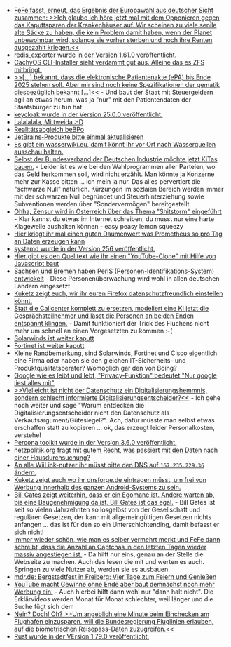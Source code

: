 * [FeFe fasst, erneut, das Ergebnis der Europawahl aus deutscher Sicht zusammen: >>Ich glaube ich höre jetzt mal mit dem Opponieren gegen das Kaputtsparen der Krankenhäuser auf. Wir scheinen zu viele senile alte Säcke zu haben, die kein Problem damit haben, wenn der Planet unbewohnbar wird, solange sie vorher sterben und noch ihre Renten ausgezahlt kriegen.<<](https://blog.fefe.de/?ts=989b17ce)
* [redis_exporter wurde in der Version 1.61.0 veröffentlicht.](https://github.com/oliver006/redis_exporter/releases/tag/v1.61.0)
* [CachyOS CLI-Installer sieht verdammt gut aus. Alleine das es ZFS mitbringt.](https://github.com/cachyos/new-cli-installer)
* [>>[...] bekannt, dass die elektronische Patientenakte (ePA) bis Ende 2025 stehen soll. Aber mir sind noch keine Spezifikationen der gematik diesbezüglich bekannt [...]<<](https://www.borncity.com/blog/2024/06/09/elektronische-patientenakte-das-ende-der-rztlichen-schweigepflicht/) - Und baut der Staat mit Steuergeldern agil an etwas herum, was ja "nur" mit den Patientendaten der Staatsbürger zu tun hat.
* [keycloak wurde in der Version 25.0.0 veröffentlicht.](https://github.com/keycloak/keycloak/releases/tag/25.0.0)
* [Lalalalala, Mittweida :-D](https://www.youtube.com/watch?v=W92GRRXOgRM)
* [Realitätsabgleich beBPo](https://blog.fefe.de/?ts=98983dab)
* [JetBrains-Produkte bitte einmal aktualisieren](https://www.bleepingcomputer.com/news/security/jetbrains-warns-of-intellij-ide-bug-exposing-github-access-tokens/)
* [Es gibt ein wasserwiki.eu, damit könnt ihr vor Ort nach Wasserquellen ausschau halten.](https://wasserwiki.eu/Quellenkarte/#50.84223,13.32918,17z)
* [Selbst der Bundesverband der Deutschen Industrie möchte jetzt KiTas bauen.](https://blog.fefe.de/?ts=98978958) - Leider ist es wie bei den Wahlprogrammen aller Parteien, wo das Geld herkommen soll, wird nicht erzählt. Man könnte ja Konzerne mehr zur Kasse bitten ... ich mein ja nur. Das alles pervertiert die "schwarze Null" natürlich. Kürzungen im sozlaien Bereich werden immer mit der schwarzen Null begründet und Steuerhinterziehung sowie Subventionen werden über "Sondervermögen" bereitgestellt.
* [Ohha, Zensur wird in Österreich über das Thema "Shitstorm" eingeführt](https://blog.fefe.de/?ts=9897f615) - Klar kannst du etwas im Internet schreiben, du musst nur eine harte Klagewelle aushalten können - easy peasy lemon squeezy
* [Hier kriegt ihr mal einen guten Daumenwert was Prometheus so pro Tag an Daten erzeugen kann](https://utcc.utoronto.ca/~cks/space/blog/sysadmin/PrometheusOurSize-2024)
* [systemd wurde in der Version 256 veröffentlicht.](https://www.phoronix.com/news/systemd-256)
* [Hier gibt es den Quelltext wie ihr einen "YouTube-Clone" mit Hilfe von Javascript baut](https://github.com/keertipurswani/HHLD-YouTube)
* [Sachsen und Bremen haben PerIS (Personen-Identifikations-System) entwickelt](https://netzpolitik.org/2024/observationstechnik-aus-sachsen-heimliche-gesichtserkennung-auch-in-niedersachsen/) - Diese Personenüberwachung wird wohl in allen deutschen Ländern eingesetzt
* [Kuketz zeigt euch, wir ihr euren Firefox datenschutzfreundlich einstellen könnt.](https://www.kuketz-blog.de/sichere-und-datenschutzfreundliche-desktop-browser-teil-2/)
* [Statt die Callcenter komplett zu ersetzen, modeliert eine KI jetzt die Gesprächsteilnehmer und lässt die Personen an beiden Enden entspannt klingen.](https://blog.fefe.de/?ts=98972919) - Damit funktioniert der Trick des Fluchens nicht mehr um schnell an einen Vorgesetzten zu kommen :-(
* [Solarwinds ist weiter kaputt](https://blog.fefe.de/?ts=9897a92b)
* [Fortinet ist weiter kaputt](https://blog.fefe.de/?ts=98979b89)
* Kleine Randbemerkung, sind Solarwinds, Fortinet und Cisco eigentlich eine Firma oder haben sie den gleichen IT-Sicherheits- und Produktqualitätsberater? Womöglich gar den von Boing?
* [Google wie es leibt und lebt, "Privacy-Funktion" bedeutet "Nur google liest alles mit"](https://noyb.eu/de/google-sandbox-online-tracking-instead-privacy)
* [>>Vielleicht ist nicht der Datenschutz ein Digitalisierungshemmnis, sondern schlecht informierte Digitalisierungsentscheider?<<](https://www.kuketz-blog.de/kommentar-deutschlands-problem-mit-schlecht-informierten-entscheidern/) - Ich gehe noch weiter und sage "Warum entdecken die Digitalisierungsentscheider nicht den Datenschutz als Verkaufsargument/Gütesiegel?". Ach, dafür müsste man selbst etwas erschaffen statt zu kopieren ... ok, das erzeugt leider Personalkosten, verstehe!
* [Percona toolkit wurde in der Version 3.6.0 veröffentlicht.](https://www.percona.com/blog/whats-new-in-percona-toolkit-3-6-0/)
* [netzpolitik.org fragt mit gutem Recht, was passiert mit den Daten nach einer Hausdurchsuchung?](https://netzpolitik.org/2024/nach-der-razzia-die-daten-von-radio-dreyeckland/)
* [An alle WiiLink-nutzer ihr müsst bitte den DNS auf `167.235.229.36` ändern.](https://wiidatabase.de/achtung-wiilink-nutzer-muessen-dns-server-aendern/)
* [Kuketz zeigt euch wo ihr dnsforge.de eintragen müsst, um frei von Werbung innerhalb des ganzen Android-Systems zu sein.](https://www.kuketz-blog.de/android-werbung-tracker-schnell-und-einfach-systemweit-loswerden/)
* [Bill Gates zeigt weiterhin, dass er ein Egomane ist. Andere warten ab, bis eine Baugenehmigung da ist, Bill Gates ist das egal.](https://blog.fefe.de/?ts=989750b6) - Bill Gates ist seit so vielen Jahrzehnten so losgelöst von der Gesellschaft und regulären Gesetzen, der kann mit allgemeingültigen Gesetzen nichts anfangen ... das ist für den so ein Unterschichtending, damit befasst er sich nicht!
* [Immer wieder schön, wie man es selber vermehrt merkt und FeFe dann schreibt, dass die Anzahl an Captchas in den letzten Tagen wieder massiv angestiegen ist.](https://blog.fefe.de/?ts=9895e1fc) - Da hilft nur eins, genau an der Stelle die Webseite zu machen. Auch das lesen die mit und werten es auch. Springen zu viele Nutzer ab, werden sie es ausbauen.
* [mdr.de: Bergstadtfest in Freiberg: Vier Tage zum Feiern und Genießen](https://www.mdr.de/video/mdr-videos/a/video-832942.html)
* [YouTube macht Gewinne ohne Ende aber baut demnächst noch mehr Werbung ein.](https://www.bleepingcomputer.com/news/google/youtube-tests-harder-to-block-server-side-ad-injection-in-videos/) - Auch hierbei hilft dann wohl nur "dann halt nicht". Die Erklärvideos werden Monat für Monat schlechter, weil länger und die Suche fügt sich dem
* [Nein? Doch! Oh? >>Um angeblich eine Minute beim Einchecken am Flughafen einzusparen, will die Bundesregierung Fluglinien erlauben, auf die biometrischen Reisepass-Daten zuzugreifen.<<](https://netzpolitik.org/2024/buerokratieentlastungsgesetz-ccc-gegen-weitergabe-von-staatlichen-biometrie-daten-an-private-unternehmen/)
* [Rust wurde in der VErsion 1.79.0 veröffentlicht.](https://blog.rust-lang.org/2024/06/13/Rust-1.79.0.html)
